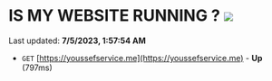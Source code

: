 # IS MY WEBSITE RUNNING ? [![](https://img.shields.io/static/v1?label=Sponsor&message=%E2%9D%A4&logo=GitHub&color=%23fe8e86)](https://github.com/sponsors/<username>)

Last updated: **7/5/2023, 1:57:54 AM**

- `GET` [https://youssefservice.me](https://youssefservice.me) - **Up** (797ms)
